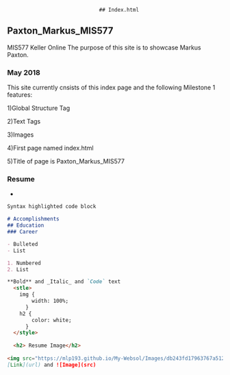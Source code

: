                                   ## Index.html
## Paxton_Markus_MIS577
MIS577 Keller Online
The purpose of this site is to showcase Markus Paxton.

### May 2018
This site currently cnsists of this index page and the following Milestone 1 features:

1)Global Structure Tag

2)Text Tags

3)Images

4)First page named index.html

5)Title of page is Paxton_Markus_MIS577

### Resume

- 

```markdown
Syntax highlighted code block

# Accomplishments
## Education
### Career

- Bulleted
- List

1. Numbered
2. List

**Bold** and _Italic_ and `Code` text
  <stle>
    img {
        width: 100%;
      }
    h2 {
        color: white;
      }
  </style>
  
  <h2> Resume Image</h2>
  
<img src="https://mlp193.github.io/My-Websol/Images/db243fd17963767a512cc1b1e56ed8f9.jpg"> alt="Resume Image">
[Link](url) and ![Image](src)
```
